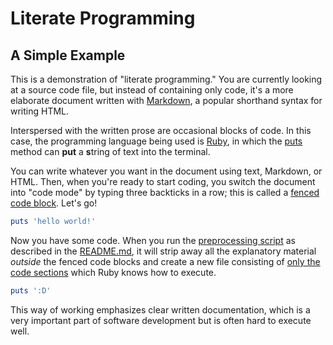# Literate Programming

## A Simple Example

This is a demonstration of "literate programming." You are currently looking at a source code file, but instead of containing only code, it's a more elaborate document written with [Markdown](https://daringfireball.net/projects/markdown/syntax), a popular shorthand syntax for writing HTML.

Interspersed with the written prose are occasional blocks of code. In this case, the programming language being used is [Ruby](https://www.ruby-lang.org/en/), in which the [puts](https://ruby-doc.org/core-2.1.3/IO.html#method-i-puts) method can **put** a **s**tring of text into the terminal.

You can write whatever you want in the document using text, Markdown, or HTML. Then, when you're ready to start coding, you switch the document into "code mode" by typing three backticks in a row; this is called a [fenced code block](https://help.github.com/articles/creating-and-highlighting-code-blocks/). Let's go!

```ruby
puts 'hello world!'
```

Now you have some code. When you run the [preprocessing script](lit.sh) as described in the [README.md](instructions), it will strip away all the explanatory material *outside* the fenced code blocks and create a new file consisting of [only the code sections](hello-world.rb) which Ruby knows how to execute.

```ruby
puts ':D'
```

This way of working emphasizes clear written documentation, which is a very important part of software development but is often hard to execute well.